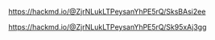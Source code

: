 https://hackmd.io/@ZjrNLukLTPeysanYhPE5rQ/SksBAsi2ee

https://hackmd.io/@ZjrNLukLTPeysanYhPE5rQ/Sk95xAj3gg

